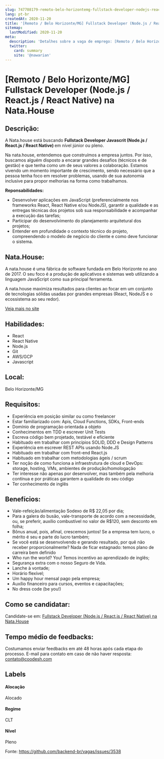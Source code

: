 ```yaml
---
slug: 747708179-remoto-belo-horizontemg-fullstack-developer-nodejs-reactjs-react-native-na-natahouse
lang: pt-br
createdAt: 2020-11-20
title: '[Remoto / Belo Horizonte/MG] Fullstack Developer (Node.js / React.js / React Native) na Nata.House - Vaga de Emprego'
sitemap:
  lastModified: 2020-11-20
meta:
  description: 'Detalhes sobre a vaga de emprego: [Remoto / Belo Horizonte/MG] Fullstack Developer (Node.js / React.js / React Native) na Nata.House'
  twitter:
    card: summary
    site: '@nawarian'
---
```


# [Remoto / Belo Horizonte/MG] Fullstack Developer (Node.js / React.js / React Native) na Nata.House

## Descrição: 
 <p>A Nata.house está buscando <strong>Fullstack Developer Javascrit (Node.js / React.js / React Native) </strong>em nível júnior ou pleno.</p>
<p>Na nata.house, entendemos que construímos a empresa juntos. Por isso, buscamos alguém disposto a encarar grandes desafios (técnicos e de gestão) e que tenha como um de seus valores a colaboração.  Estamos vivendo um momento  importante  de crescimento, sendo necessário que a pessoa tenha foco em resolver problemas, usando de sua autonomia inclusive para propor melhorias na forma como trabalhamos.</p>
<p><strong>Reponsabilidades: </strong></p>
<ul>
<li>Desenvolver aplicações em JavaScript (preferencialmente nos frameworks React, React Native e/ou NodeJS), garantir a qualidade e as entregas técnicas dos projetos sob sua responsabilidade e acompanhar a execução das tarefas;</li>
<li>Participar do desenvolvimento do planejamento arquitetural dos projetos;</li>
<li>Entender em profundidade o contexto técnico do projeto, compreendendo o modelo de negócio do cliente e como deve funcionar o sistema.</li>
</ul>

## Nata.House: 
 A nata.house é uma fábrica de software fundada em Belo Horizonte no ano de 2017. O seu foco é a produção de aplicativos e sistemas web utilizando a linguagem JavaScript como sua principal ferramenta. 

A nata.house maximiza resultados para clientes ao focar em um conjunto de tecnologias sólidas usadas por grandes empresas (React, NodeJS e o ecossistema ao seu redor). 

[Veja mais no site](https://coodesh.com/empresas/natahouse)

 ## Habilidades: 
 - React 
- React Native 
- Node.js 
- Git 
- AWS/GCP 
- Javascript
## Local: 
 Belo Horizonte/MG
## Requisitos: 
 - Experiência em posição similar ou como freelancer 
- Estar familiarizado com: Apis, Cloud Functions, SDKs, Front-ends 
- Domínio de programação orientada a objeto 
- Conhecimentos em TDD e escrever Unit Tests 
- Escreva código bem projetado, testável e eficiente 
- Habituado em trabalhar com princípios SOLID, DDD e Design Patterns 
- Experiência em escrever REST APIs usando Node.JS 
- Habituado em trabalhar com front-end React.js  
- Habituado em trabalhar com metodologias ágeis / scrum 
- Ter noção de como funciona a infraestrutura de cloud e DevOps: storage, hosting, VMs, ambientes de produção/homologação 
- Ter interesse não apenas por desenvolver, mas também pela melhoria contínua e por práticas garantem a qualidade do seu código 
- Ter conhecimento de inglês

## Benefícios: 
 - Vale-refeição/alimentação Sodexo de R$ 22,05 por dia; 
- Para a galera do busão, vale-transporte de acordo com a necessidade, ou, se preferir, auxílio combustível no valor de R$120, sem desconto em folha; 
- Bônus anual, pois, afinal, crescemos juntos! Se a empresa tem lucro, o mérito é seu e parte do lucro também; 
- Se você está se desenvolvendo e gerando resultado, por quê não receber proporcionalmente? Nada de ficar estagnado: temos plano de carreira bem definido 
- Who run the world? You! Temos incentivo ao aprendizado de inglês; 
- Segurança extra com o nosso Seguro de Vida. 
-  Lanche à vontade; 
- Horário flexível; 
- Um happy hour mensal pago pela empresa; 
- Auxílio financeiro para cursos, eventos e capacitações; 
- No dress code (be you!)
## Como se candidatar:
Candidate-se em: [Fullstack Developer (Node.js / React.js / React Native) na Nata.House](https://coodesh.com/vagas/fullstack-developer-161711?origin=github&modal=open)
## Tempo médio de feedbacks:
 Costumamos enviar feedbacks em até 48 horas após cada etapa do processo. E-mail para contato em caso de não haver resposta: [contato@coodesh.com](mailto:contato@coodesh.com)
## Labels
#### Alocação
Alocado
#### Regime
CLT
#### Nível
Pleno

Fonte: https://github.com/backend-br/vagas/issues/3538
